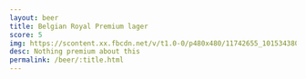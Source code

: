 ```yaml
---
layout: beer
title: Belgian Royal Premium lager
score: 5
img: https://scontent.xx.fbcdn.net/v/t1.0-0/p480x480/11742655_10153438036023745_7783155327321003667_n.jpg?oh=3b996d48d8e8615d689191bee015347e&oe=5883FF04
desc: Nothing premium about this
permalink: /beer/:title.html
---
```

